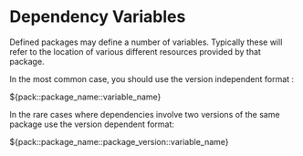 # Dependency Variables #

Defined packages may define a number of variables. Typically these will refer to the location of various
different resources provided by that package. 


In the most common case, you should use the version independent format :

${pack::<it>package_name</it>::<it>variable_name</it>}

In the rare cases where dependencies involve two versions of the same package use the version
dependent format:

${pack::<it>package_name</it>::<it>package_version</it>::<it>variable_name</it>}
